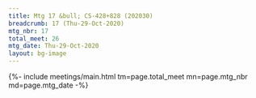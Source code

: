 ```yaml
---
title: Mtg 17 &bull; CS-428+828 (202030)
breadcrumb: 17 (Thu-29-Oct-2020)
mtg_nbr: 17
total_meet: 26
mtg_date: Thu-29-Oct-2020
layout: bg-image
---
```


{%- include meetings/main.html
    tm=page.total_meet
    mn=page.mtg_nbr
    md=page.mtg_date
-%}
